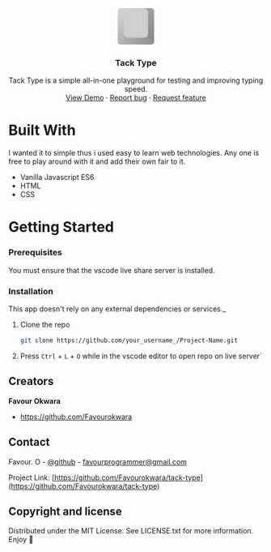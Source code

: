 <p align="center">
  <a href="https://example.com/">
    <img src="./resources/ico/logo.svg" alt="Logo" width=72 height=72>
  </a>

  <h3 align="center">Tack Type</h3>

  <p align="center">
    Tack Type is a simple all-in-one playground for testing and improving typing speed.
    <br>
    <a href="https://favourokwara.github.io/tack-type/">View Demo</a>
    ·
    <a href="https://reponame/issues/new?template=bug.md">Report bug</a>
    ·
    <a href="https://reponame/issues/new?template=feature.md&labels=feature">Request feature</a>
  </p>
</p>



# Built With

I wanted it to simple thus i used easy to learn web technologies. Any one is free to play around with it and add their own fair to it.  

- Vanilla Javascript ES6
- HTML
- CSS

<!-- GETTING STARTED -->
# Getting Started

### Prerequisites

You must ensure that the vscode live share server is installed.

### Installation

This app doesn't rely on any external dependencies or services._

1. Clone the repo
   ```sh
   git clone https://github.com/your_username_/Project-Name.git
   ```
2. Press ```Ctrl```  + ```L``` + ```O``` while in the vscode editor to open repo on live server`


## Creators

**Favour Okwara**

- <https://github.com/Favourokwara>

## Contact

Favour. O - [@github](https://github.com/Favourokwara) - favourprogrammer@gmail.com

Project Link: [https://github.com/Favourokwara/tack-type](https://github.com/Favourokwara/tack-type)

## Copyright and license

Distributed under the MIT License. See LICENSE.txt for more information.
Enjoy :metal:
